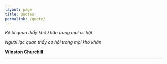 ```yaml
---
layout: page
title: Quotes
permalink: /quote/
---
```


_Kẻ bi quan thấy khó khăn trong mọi cơ hội_

_Người lạc quan thấy cơ hội trong mọi khó khăn_

**Winston Churchill**

---
